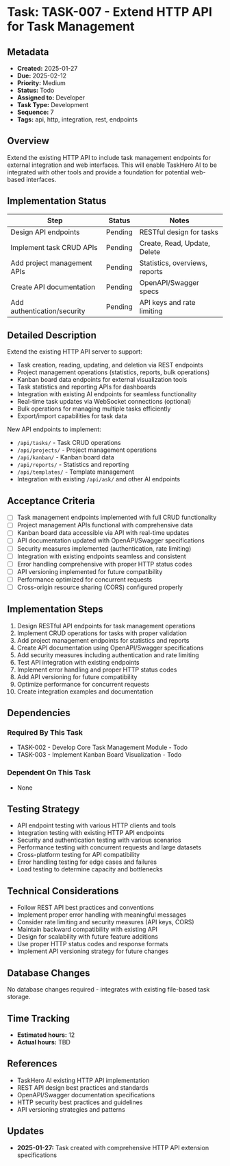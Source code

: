 # Task: TASK-007 - Extend HTTP API for Task Management

## Metadata
- **Created:** 2025-01-27
- **Due:** 2025-02-12
- **Priority:** Medium
- **Status:** Todo
- **Assigned to:** Developer
- **Task Type:** Development
- **Sequence:** 7
- **Tags:** api, http, integration, rest, endpoints

## Overview
Extend the existing HTTP API to include task management endpoints for external integration and web interfaces. This will enable TaskHero AI to be integrated with other tools and provide a foundation for potential web-based interfaces.

## Implementation Status
| Step | Status | Notes |
|------|--------|-------|
| Design API endpoints | Pending | RESTful design for tasks |
| Implement task CRUD APIs | Pending | Create, Read, Update, Delete |
| Add project management APIs | Pending | Statistics, overviews, reports |
| Create API documentation | Pending | OpenAPI/Swagger specs |
| Add authentication/security | Pending | API keys and rate limiting |

## Detailed Description
Extend the existing HTTP API server to support:
- Task creation, reading, updating, and deletion via REST endpoints
- Project management operations (statistics, reports, bulk operations)
- Kanban board data endpoints for external visualization tools
- Task statistics and reporting APIs for dashboards
- Integration with existing AI endpoints for seamless functionality
- Real-time task updates via WebSocket connections (optional)
- Bulk operations for managing multiple tasks efficiently
- Export/import capabilities for task data

New API endpoints to implement:
- `/api/tasks/` - Task CRUD operations
- `/api/projects/` - Project management operations
- `/api/kanban/` - Kanban board data
- `/api/reports/` - Statistics and reporting
- `/api/templates/` - Template management
- Integration with existing `/api/ask/` and other AI endpoints

## Acceptance Criteria
- [ ] Task management endpoints implemented with full CRUD functionality
- [ ] Project management APIs functional with comprehensive data
- [ ] Kanban board data accessible via API with real-time updates
- [ ] API documentation updated with OpenAPI/Swagger specifications
- [ ] Security measures implemented (authentication, rate limiting)
- [ ] Integration with existing endpoints seamless and consistent
- [ ] Error handling comprehensive with proper HTTP status codes
- [ ] API versioning implemented for future compatibility
- [ ] Performance optimized for concurrent requests
- [ ] Cross-origin resource sharing (CORS) configured properly

## Implementation Steps
1. Design RESTful API endpoints for task management operations
2. Implement CRUD operations for tasks with proper validation
3. Add project management endpoints for statistics and reports
4. Create API documentation using OpenAPI/Swagger specifications
5. Add security measures including authentication and rate limiting
6. Test API integration with existing endpoints
7. Implement error handling and proper HTTP status codes
8. Add API versioning for future compatibility
9. Optimize performance for concurrent requests
10. Create integration examples and documentation

## Dependencies
### Required By This Task
- TASK-002 - Develop Core Task Management Module - Todo
- TASK-003 - Implement Kanban Board Visualization - Todo

### Dependent On This Task
- None

## Testing Strategy
- API endpoint testing with various HTTP clients and tools
- Integration testing with existing HTTP API endpoints
- Security and authentication testing with various scenarios
- Performance testing with concurrent requests and large datasets
- Cross-platform testing for API compatibility
- Error handling testing for edge cases and failures
- Load testing to determine capacity and bottlenecks

## Technical Considerations
- Follow REST API best practices and conventions
- Implement proper error handling with meaningful messages
- Consider rate limiting and security measures (API keys, CORS)
- Maintain backward compatibility with existing API
- Design for scalability with future feature additions
- Use proper HTTP status codes and response formats
- Implement API versioning strategy for future changes

## Database Changes
No database changes required - integrates with existing file-based task storage.

## Time Tracking
- **Estimated hours:** 12
- **Actual hours:** TBD

## References
- TaskHero AI existing HTTP API implementation
- REST API design best practices and standards
- OpenAPI/Swagger documentation specifications
- HTTP security best practices and guidelines
- API versioning strategies and patterns

## Updates
- **2025-01-27:** Task created with comprehensive HTTP API extension specifications 